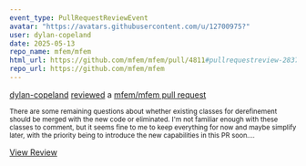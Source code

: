 ```yaml
---
event_type: PullRequestReviewEvent
avatar: "https://avatars.githubusercontent.com/u/12700975?"
user: dylan-copeland
date: 2025-05-13
repo_name: mfem/mfem
html_url: https://github.com/mfem/mfem/pull/4811#pullrequestreview-2837442927
repo_url: https://github.com/mfem/mfem
---
```


<a href='https://github.com/dylan-copeland' target='_blank'>dylan-copeland</a> <a href='https://github.com/mfem/mfem/pull/4811#pullrequestreview-2837442927' target='_blank'>reviewed</a> a <a href='https://github.com/mfem/mfem/pull/4811' target='_blank'>mfem/mfem pull request</a>

<small>There are some remaining questions about whether existing classes for derefinement should be merged with the new code or eliminated. I'm not familiar enough with these classes to comment, but it seems fine to me to keep everything for now and maybe simplify later, with the priority being to introduce the new capabilities in this PR soon....</small>

<a href='https://github.com/mfem/mfem/pull/4811#pullrequestreview-2837442927' target='_blank'>View Review</a>